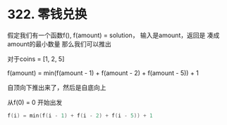 # 322. 零钱兑换

假定我们有一个函数f(), f(amount) = solution， 输入是amount，返回是 凑成amount的最小数量 那么我们可以推出

对于coins = [1, 2, 5]

f(amount) = min(f(amount - 1) + f(amount - 2) + f(amount - 5)) + 1

自顶向下推出来了，然后是自底向上

从f(0) = 0 开始出发
```go
f(i) = min(f(i - 1) + f(i - 2) + f(i - 5)) + 1
```
